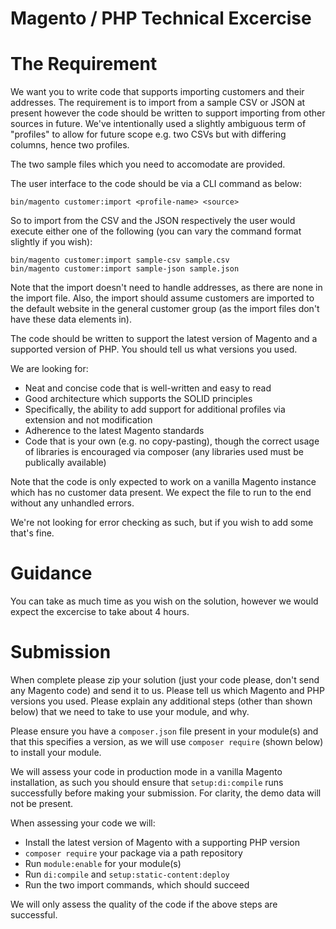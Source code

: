# Magento / PHP Technical Excercise

# The Requirement

We want you to write code that supports importing customers and their addresses.
The requirement is to import from a sample CSV or JSON at present however the
code should be written to support importing from other sources in future. We've
intentionally used a slightly ambiguous term of "profiles" to allow for future
scope e.g. two CSVs but with differing columns, hence two profiles.

The two sample files which you need to accomodate are provided.

The user interface to the code should be via a CLI command as below:

`bin/magento customer:import <profile-name> <source>`

So to import from the CSV and the JSON respectively the user would execute
either one of the following (you can vary the command format slightly if you
wish):

```
bin/magento customer:import sample-csv sample.csv
bin/magento customer:import sample-json sample.json
```

Note that the import doesn't need to handle addresses, as there are none in the
import file. Also, the import should assume customers are imported to the
default website in the general customer group (as the import files don't have
these data elements in).

The code should be written to support the latest version of Magento and a
supported version of PHP. You should tell us what versions you used.

We are looking for:

- Neat and concise code that is well-written and easy to read
- Good architecture which supports the SOLID principles
- Specifically, the ability to add support for additional profiles via extension
  and not modification
- Adherence to the latest Magento standards
- Code that is your own (e.g. no copy-pasting), though the correct usage of
  libraries is encouraged via composer (any libraries used must be publically
  available)

Note that the code is only expected to work on a vanilla Magento instance which
has no customer data present. We expect the file to run to the end without any
unhandled errors.

We're not looking for error checking as such, but if you wish to add some that's
fine.

# Guidance

You can take as much time as you wish on the solution, however we would expect
the excercise to take about 4 hours.

# Submission

When complete please zip your solution (just your code please, don't send any
Magento code) and send it to us. Please tell us which Magento and PHP versions
you used. Please explain any additional steps (other than shown below) that we
need to take to use your module, and why.

Please ensure you have a `composer.json` file present in your module(s) and that
this specifies a version, as we will use `composer require` (shown below) to
install your module.

We will assess your code in production mode in a vanilla Magento installation,
as such you should ensure that `setup:di:compile` runs successfully before
making your submission. For clarity, the demo data will not be present.

When assessing your code we will:

- Install the latest version of Magento with a supporting PHP version
- `composer require` your package via a path repository
- Run `module:enable` for your module(s)
- Run `di:compile` and `setup:static-content:deploy`
- Run the two import commands, which should succeed

We will only assess the quality of the code if the above steps are successful.
